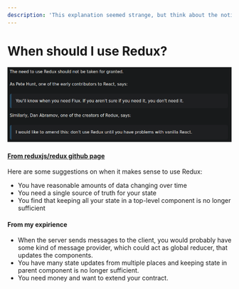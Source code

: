 ```yaml
---
description: 'This explanation seemed strange, but think about the notifications'
---
```


# When should I use Redux?

![](.gitbook/assets/image%20%286%29.png)

#### [From reduxjs/redux github page](https://github.com/reduxjs/redux#before-proceeding-further)

Here are some suggestions on when it makes sense to use Redux:

* You have reasonable amounts of data changing over time
* You need a single source of truth for your state
* You find that keeping all your state in a top-level component is no longer sufficient

#### From my expirience

* When the server sends messages to the client, you would probably have some kind of message provider, which could act as global reducer, that updates the components.
* You have many state updates from multiple places and keeping state in parent component is no longer sufficient.
* You need money and want to extend your contract.

